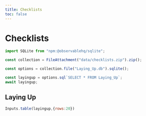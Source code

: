 ```yaml
---
title: Checklists
toc: false
---
```


# Checklists

```js
import SQLite from "npm:@observablehq/sqlite";
```

```js
const collection = FileAttachment("data/checklists.zip").zip();
```

```js
const options = collection.file("Laying_Up.db").sqlite();
```

```js
const layingup = options.sql`SELECT * FROM Laying_Up`;
await layingup;
```

## Laying Up

```js
Inputs.table(layingup,{rows:20})
```
